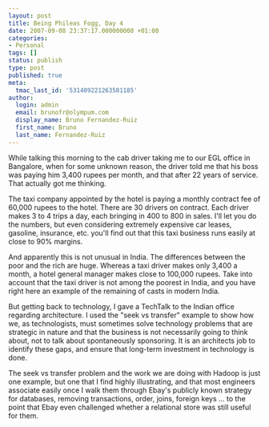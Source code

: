 ```yaml
---
layout: post
title: Being Phileas Fogg, Day 4
date: 2007-09-08 23:37:17.000000000 +01:00
categories:
- Personal
tags: []
status: publish
type: post
published: true
meta:
  tmac_last_id: '531409221263581185'
author:
  login: admin
  email: brunofr@olympum.com
  display_name: Bruno Fernandez-Ruiz
  first_name: Bruno
  last_name: Fernandez-Ruiz
---
```


While talking this morning to the cab driver taking me to our EGL
office in Bangalore, when for some unknown reason, the driver told me
that his boss was paying him 3,400 rupees per month, and that after 22
years of service. That actually got me thinking.

<p>The taxi company appointed by the hotel is paying a monthly contract fee of 60,000 rupees to the hotel. There are 30 drivers on contract. Each driver makes 3 to 4 trips a day, each bringing in 400 to 800 in sales. I'll let you do the numbers, but even considering extremely expensive car leases, gasoline, insurance, etc. you'll find out that this taxi business runs easily at close to 90% margins.</p>
<p>And apparently this is not unusual in India. The differences between the poor and the rich are huge. Whereas a taxi driver makes only 3,400 a month, a hotel general manager makes close to 100,000 rupees. Take into account that the taxi driver is not among the poorest in India, and you have right here an example of the remaining of casts in modern India.</p>
<p>But getting back to technology, I gave a TechTalk to the Indian office regarding architecture. I used the "seek vs transfer" example to show how we, as technologists, must sometimes solve technology problems that are strategic in nature and that the business is not necessarily going to think about, not to talk about spontaneously sponsoring. It is an architects job to identify these gaps, and ensure that long-term investment in technology is done.</p>
<p>The seek vs transfer problem and the work we are doing with Hadoop is just one example, but one that I find highly illustrating, and that most engineers associate easily once I walk them through Ebay's publicly known strategy for databases, removing transactions, order, joins, foreign keys ... to the point that Ebay even challenged whether a relational store was still useful for them.</p>
